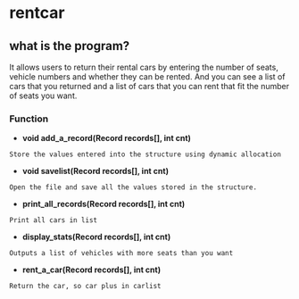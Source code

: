 # rentcar
## what is the program?
It allows users to return their rental cars by entering the number of seats, vehicle numbers and whether they can be rented. And you can see a list of cars that you returned and a list of cars that you can rent that fit the number of seats you want.

### Function

* __void add_a_record(Record records[], int cnt)__
```
Store the values entered into the structure using dynamic allocation
```
* __void savelist(Record records[], int cnt)__
```
Open the file and save all the values stored in the structure.
```
* __print_all_records(Record records[], int cnt)__
```
Print all cars in list
```
* __display_stats(Record records[], int cnt)__
```
Outputs a list of vehicles with more seats than you want 
```
* __rent_a_car(Record records[], int cnt)__
```
Return the car, so car plus in carlist
```
